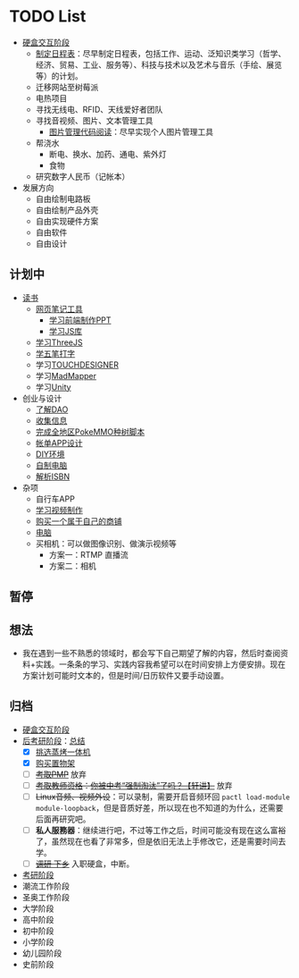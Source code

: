 # TODO List

- [硬盒交互阶段](./硬盒交互阶段/)
  - [制定日程表]()：尽早制定日程表，包括工作、运动、泛知识类学习（哲学、经济、贸易、工业、服务等）、科技与技术以及艺术与音乐（手绘、展览等）的计划。
  - 迁移网站至树莓派
  - 电热项目
  - 寻找无线电、RFID、天线爱好者团队
  - 寻找音视频、图片、文本管理工具
    - [图片管理代码阅读]()：尽早实现个人图片管理工具
  - 帮浇水
    - 断电、换水、加药、通电、紫外灯
    - 食物
  - 研究数字人民币（记帐本）
- 发展方向
  - 自由绘制电路板
  - 自由绘制产品外壳
  - 自由实现硬件方案
  - 自由软件
  - 自由设计



## 计划中

- [读书](./%E8%AF%BB%E4%B9%A6.md)
  - [网页笔记工具](网页笔记工具.md)
    - [学习前端制作PPT](学习制作前端PPT.md)
    - [学习JS库](../../技术/编程/JS.md)
  - [学习ThreeJS](./Learn%20ThreeJS.md)
  - [学五笔打字](学五笔打字.md)
  - 学习[TOUCHDESIGNER](https://derivative.ca/download)
  - 学习[MadMapper](https://madmapper.com/madmapper/software)
  - 学习[Unity](https://unity.com/cn/download#how-get-started)
- 创业与设计
  - [了解DAO](../../技术/WEB/Web3.0.md)
  - [收集信息](./RSS%20Information%20Well.md)
  - [完成全地区PokeMMO种树脚本](../游戏/PokeMMO_tools)
  - [帐单APP设计](帐单APP设计.md)
  - [DIY环境](DIY环境.md)
  - [自制电脑](自制电脑.md)
  - [解析ISBN](https://baike.baidu.com/item/%E5%9B%BD%E9%99%85%E6%A0%87%E5%87%86%E4%B9%A6%E5%8F%B7/3271472)
- 杂项
  - 自行车APP
  - [学习视频制作](视频制作/)
  - [购买一个属于自己的商铺](./商铺.md)
  - [电脑](./我的电脑.md)
  - 买相机：可以做图像识别、做演示视频等
    - 方案一：RTMP 直播流
    - 方案二：相机



## 暂停





## 想法

- 我在遇到一些不熟悉的领域时，都会写下自己期望了解的内容，然后时查阅资料+实践。一条条的学习、实践内容我希望可以在时间安排上方便安排。现在方案计划可能时文本的，但是时间/日历软件又要手动设置。



## 归档

- [硬盒交互阶段](./硬盒交互阶段/)
- [后考研阶段](./后考研阶段/)：[总结](./后考研阶段/总结.md)
  - [x] [挑选蒸烤一体机](../../生活/美食/厨具/蒸烤一体机.md)
  - [x] [购买置物架](../../生活/收纳/家庭置物架.md)
  - [ ] ~~[考取PMP](./放弃/考取PMP.md)~~ 放弃
  - [ ] ~~[考取教师资格](https://ntce.neea.edu.cn/)：[你被中考“强制淘汰”了吗？【轩讲】](https://www.bilibili.com/video/BV1tr4y1B73i?share_source=copy_web)~~ 放弃
  - [ ] ~~Linux音频、视频外设~~：可以录制，需要开启音频环回 `pactl load-module module-loopback`，但是音质好差，所以现在也不知道的为什么，还需要后面再研究吧。
  - [ ] **私人服務器**：继续进行吧，不过等工作之后，时间可能没有现在这么富裕了，虽然现在也看了非常多，但是依旧无法上手修改它，还是需要时间去学。
  - [ ] ~~[调研 下乡](../../生活/其他/农村可持续发展青年人才培养计划.md)~~ 入职硬盒，中断。
- [考研阶段](../../考研/)
- 潮流工作阶段
- 圣奥工作阶段
- 大学阶段
- 高中阶段
- 初中阶段
- 小学阶段
- 幼儿园阶段
- 史前阶段
